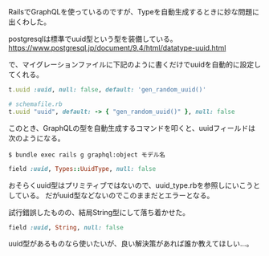 <!--
{"id":"13574176438087897577","title":"GraphQL Rubyで型を生成するとスキーマ上uuidであればちゃんとuuid型を参照しようとする","categories":["tech Rails GraphQL"],"updated":"2022-05-01T01:55:43+09:00","edited":"2022-05-01T01:58:22+09:00","draft":"no"}
-->

RailsでGraphQLを使っているのですが、Typeを自動生成するときに妙な問題に出くわした。

postgresqlは標準でuuid型という型を装備している。
https://www.postgresql.jp/document/9.4/html/datatype-uuid.html

で、マイグレーションファイルに下記のように書くだけでuuidを自動的に設定してくれる。
```ruby
t.uuid :uuid, null: false, default: 'gen_random_uuid()'
```

```ruby
# schemafile.rb
t.uuid "uuid", default: -> { "gen_random_uuid()" }, null: false
```

このとき、GraphQLの型を自動生成するコマンドを叩くと、uuidフィールドは次のようになる。
```
$ bundle exec rails g graphql:object モデル名
```
```ruby
field :uuid, Types::UuidType, null: false
```

おそらくuuid型はプリミティブではないので、uuid_type.rbを参照しにいこうとしている。
だがuuid型などないのでこのままだとエラーとなる。

試行錯誤したものの、結局String型にして落ち着かせた。
```ruby
field :uuid, String, null: false
```

uuid型があるものなら使いたいが、良い解決策があれば誰か教えてほしい...。
